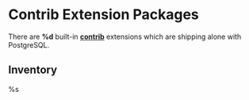 # Contrib Extension Packages

There are **%d** built-in [**contrib**](contrib) extensions which are shipping alone with PostgreSQL.

## Inventory

%s